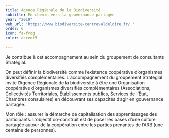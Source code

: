 ```yaml
---
title: Agence Régionale de la Biodiversité
subtitle: En chemin vers la gouvernance partagée
year: "2019"
web_url: 'https://www.biodiversite-centrevaldeloire.fr/ '
order: 6
icon: fa-frog
color: accent5

---
```

Je contribue à cet accompagnement au sein du groupement de consultants Stratégial.

On peut définir la biodiversité comme l’existence coopérative d’organismes diversifiés complémentaires. L’accompagnement du groupement Stratégial invite l’Agence Régionale de la biodiversité à être une Organisation coopérative d’organismes diversifiés complémentaires (Associations, Collectivités Territoriales, Établissements publics, Services de l’Etat, Chambres consulaires) en découvrant ses capacités d’agir en gouvernance partagée.

Mon rôle : assurer la démarche de capitalisation des apprentissages des participants. L’objectif co-construit est de poser les bases d’une culture partagée autour de la coopération entre les parties prenantes de l’ARB (une centaine de personnes).